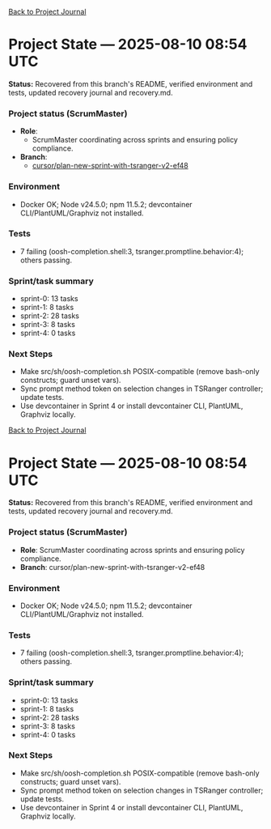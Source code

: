 <!--
SPDX-License-Identifier: AGPL-3.0-only + AI-GPL-Addendum
Copyright (c) 2025 The Web4Articles Authors
Copyleft: See AGPLv3 (./LICENSE) and AI-GPL Addendum (./AI-GPL.md)
Backlinks: /LICENSE , /AI-GPL.md
Use of `scrum.pmo` roles/process docs with AI is subject to AI-GPL copyleft unless dual-licensed.
-->

[Back to Project Journal](../)

# Project State — 2025-08-10 08:54 UTC

**Status:** Recovered from this branch's README, verified environment and tests, updated recovery journal and recovery.md.

### Project status (ScrumMaster)
- **Role**:
  - ScrumMaster coordinating across sprints and ensuring policy compliance.
- **Branch**:
  - [cursor/plan-new-sprint-with-tsranger-v2-ef48](https://github.com/Cerulean-Circle-GmbH/Web4Articles/tree/cursor/plan-new-sprint-with-tsranger-v2-ef48)

### Environment
- Docker OK; Node v24.5.0; npm 11.5.2; devcontainer CLI/PlantUML/Graphviz not installed.

### Tests
- 7 failing (oosh-completion.shell:3, tsranger.promptline.behavior:4); others passing.

### Sprint/task summary
- sprint-0: 13 tasks
- sprint-1: 8 tasks
- sprint-2: 28 tasks
- sprint-3: 8 tasks
- sprint-4: 0 tasks

### Next Steps
- Make src/sh/oosh-completion.sh POSIX-compatible (remove bash-only constructs; guard unset vars).
- Sync prompt method token on selection changes in TSRanger controller; update tests.
- Use devcontainer in Sprint 4 or install devcontainer CLI, PlantUML, Graphviz locally.

[Back to Project Journal](../)

# Project State — 2025-08-10 08:54 UTC

**Status:** Recovered from this branch's README, verified environment and tests, updated recovery journal and recovery.md.

### Project status (ScrumMaster)
- **Role**: ScrumMaster coordinating across sprints and ensuring policy compliance.
- **Branch**: cursor/plan-new-sprint-with-tsranger-v2-ef48

### Environment
- Docker OK; Node v24.5.0; npm 11.5.2; devcontainer CLI/PlantUML/Graphviz not installed.

### Tests
- 7 failing (oosh-completion.shell:3, tsranger.promptline.behavior:4); others passing.

### Sprint/task summary
- sprint-0: 13 tasks
- sprint-1: 8 tasks
- sprint-2: 28 tasks
- sprint-3: 8 tasks
- sprint-4: 0 tasks

### Next Steps
- Make src/sh/oosh-completion.sh POSIX-compatible (remove bash-only constructs; guard unset vars).
- Sync prompt method token on selection changes in TSRanger controller; update tests.
- Use devcontainer in Sprint 4 or install devcontainer CLI, PlantUML, Graphviz locally.

